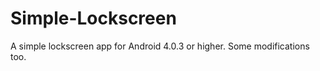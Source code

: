 Simple-Lockscreen
=================

A simple lockscreen app for Android 4.0.3 or higher. Some modifications too.

